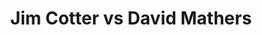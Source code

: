 ---
title: Jim Cotter vs David Mathers
player1:
  name: Cotter, Jim
  percent: 80
  wins: 2
  losses: 1
player2:
  name: Mathers, David
  percent: 84
  wins: 1
  losses: 2
games:
- player1:
    team: BC
    position: Fourth
    percent: 83
    win: 1
    loss: 0
  player2:
    team: 'ON'
    position: Second
    percent: 81
    win: 0
    loss: 1
  event: Brier
  year: 2015
  draw: Round Robin(8)
  score: BC 8 - ON 3
- player1:
    team: BC
    position: Fourth
    percent: 92
    win: 1
    loss: 0
  player2:
    team: PE
    position: Third
    percent: 86
    win: 0
    loss: 1
  event: Brier
  year: 2016
  draw: Round Robin(2)
  score: PE 4 - BC 8
- player1:
    team: BC
    position: Fourth
    percent: 68
    win: 0
    loss: 1
  player2:
    team: 'ON'
    position: Second
    percent: 86
    win: 1
    loss: 0
  event: Brier
  year: 2017
  draw: Round Robin(3)
  score: BC 3 - ON 5
- player1:
    team: MOR
    position: Fourth
    percent: 84
    win: 1
    loss: 0
  player2:
    team: EPP
    position: Lead
    percent: 93
    win: 0
    loss: 1
  event: Trials (Men)
  year: 2013
  draw: Round Robin(13)
  score: EPP 6 - MOR 7
---